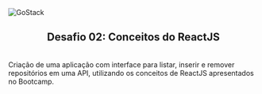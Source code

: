 <img alt="GoStack" src="https://storage.googleapis.com/golden-wind/bootcamp-gostack/header-desafios-new.png" />
<h2 align="center">Desafio 02: Conceitos do ReactJS</h2>
<br>
Criação de uma aplicação com interface para listar, inserir e remover repositórios em uma API, utilizando os conceitos de ReactJS apresentados no Bootcamp.